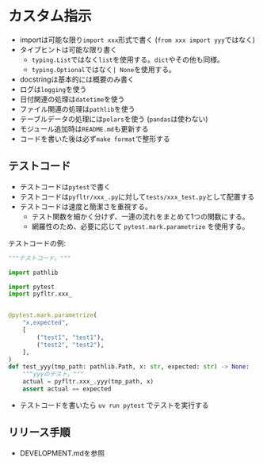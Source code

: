 # カスタム指示

- importは可能な限り`import xxx`形式で書く (`from xxx import yyy`ではなく)
- タイプヒントは可能な限り書く
  - `typing.List`ではなく`list`を使用する。`dict`やその他も同様。
  - `typing.Optional`ではなく`| None`を使用する。
- docstringは基本的には概要のみ書く
- ログは`logging`を使う
- 日付関連の処理は`datetime`を使う
- ファイル関連の処理は`pathlib`を使う
- テーブルデータの処理には`polars`を使う (`pandas`は使わない)
- モジュール追加時は`README.md`も更新する
- コードを書いた後は必ず`make format`で整形する

## テストコード

- テストコードは`pytest`で書く
- テストコードは`pyfltr/xxx_.py`に対して`tests/xxx_test.py`として配置する
- テストコードは速度と簡潔さを重視する。
  - テスト関数を細かく分けず、一連の流れをまとめて1つの関数にする。
  - 網羅性のため、必要に応じて `pytest.mark.parametrize` を使用する。

テストコードの例:

```python
"""テストコード。"""

import pathlib

import pytest
import pyfltr.xxx_


@pytest.mark.parametrize(
    "x,expected",
    [
        ("test1", "test1"),
        ("test2", "test2"),
    ],
)
def test_yyy(tmp_path: pathlib.Path, x: str, expected: str) -> None:
    """yyyのテスト。"""
    actual = pyfltr.xxx_.yyy(tmp_path, x)
    assert actual == expected

```

- テストコードを書いたら `uv run pytest` でテストを実行する

## リリース手順

- DEVELOPMENT.mdを参照
